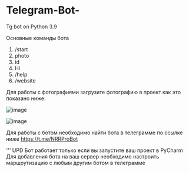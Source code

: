 # Telegram-Bot-
Tg bot on Python 3.9



Основные команды  бота 
1) /start 
2) photo
3) id
4) Hi
5) /help
6) /website

Для работы с фотографиями загрузите фотографию в проект как это показано ниже:

![image](https://user-images.githubusercontent.com/95234863/200157237-bb1ed76a-a566-476a-8a74-3193b59bc6b6.png)

![image](https://user-images.githubusercontent.com/95234863/200157249-e53c28ba-23a4-494e-b529-06f8c47aa005.png)

 Для работы с ботом необходимо найти бота в телеграмме по ссылке ниже
 https://t.me/NRRProBot


''' 
 UPD Бот работает только если вы запустите ваш проект в PyCharm 
 Для добавления бота на ваш сервер необходимо настроить маршрутизацию с любым другим ботом в телеграмме
